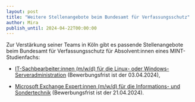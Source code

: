 ```yaml
---
layout: post
title: "Weitere Stellenangebote beim Bundesamt für Verfassungsschutz"
author: Mira
publish_until: 2024-04-22T00:00:00
---
```


Zur Verstärkung seiner Teams in Köln gibt es passende Stellenangebote beim Bundesamt für Verfassungsschutz für Absolvent:innen eines MINT-Studienfachs: 

* [IT-Sachbearbeiter:innen (m/w/d) für die Linux- oder Windows-Serveradministration](/dokumente/ausschreibungen_jobboerse/2024-03-20-bfv1.pdf) (Bewerbungsfrist ist der 03.04.2024), 

* [Microsoft Exchange Expert:innen (m/w/d) für die Informations- und Sondertechnik](/dokumente/ausschreibungen_jobboerse/2024-03-20-bfv2.pdf) (Bewerbungsfrist ist der 21.04.2024). 
